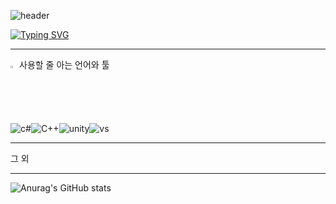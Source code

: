 ![header](https://capsule-render.vercel.app/api?type=waving&color=6994CDEE&text=&animation=twinkling&height=80)

[![Typing SVG](https://readme-typing-svg.demolab.com?font=Alkatra&weight=500&size=45&duration=4000&pause=3&color=6994CDEE&center=false&vCenter=false&multiline=true&repeat=true&width=1000&height=100&lines=Welcome+to+Yebin's+GitHub!👋)](https://git.io/typing-svg)
 
<div align="left">
 
 ---


<summary>
  <img src="https://raw.githubusercontent.com/Tarikul-Islam-Anik/Animated-Fluent-Emojis/master/Emojis/Hand%20gestures/Eyes.png" alt="Eyes" width="2%" /> 사용할 줄 아는 언어와 툴
</summary>

  
![c#](https://img.shields.io/badge/C%23-239120?style=for-the-badge&logo=c-sharp&logoColor=white)![C++](https://img.shields.io/badge/C%2B%2B-00599C?style=for-the-badge&logo=c%2B%2B&logoColor=white)![unity](https://img.shields.io/badge/Unity-100000?style=for-the-badge&logo=unity&logoColor=white)![vs](https://img.shields.io/badge/Visual_Studio-5C2D91?style=for-the-badge&logo=visual%20studio&logoColor=white)

</details>

---

그 외

---

![Anurag's GitHub stats](https://github-readme-stats.vercel.app/api?username=qls051&show_icons=true&theme=dark)
